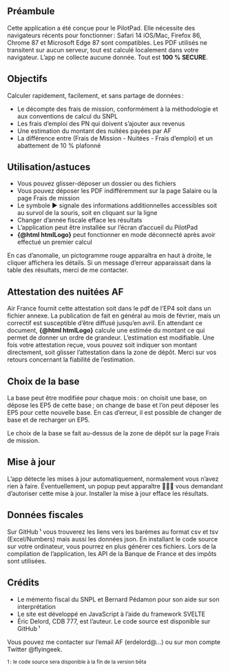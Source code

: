 <script>
    import Link from '../components/Link.svelte';
    import { htmlLogo } from '../components/utils';
</script>

## Préambule

Cette application a été conçue pour le PilotPad. Elle nécessite des navigateurs récents pour fonctionner&#8239;: Safari 14 iOS/Mac, Firefox 86, Chrome 87 et Microsoft Edge 87 sont compatibles.
Les PDF utilisés ne transitent sur aucun serveur, tout est calculé localement dans votre navigateur. L’app ne collecte aucune donnée. Tout est __100 % SECURE__.

## Objectifs

Calculer rapidement, facilement, et sans partage de données&#8239;:

- Le décompte des frais de mission, conformément à la méthodologie et aux conventions de calcul du SNPL
- Les frais d’emploi des PN qui doivent s’ajouter aux revenus
- Une estimation du montant des nuitées payées par AF
- La différence entre (Frais de Mission - Nuitées - Frais d’emploi) et un abattement de 10 % plafonné

## Utilisation/astuces

- Vous pouvez glisser-déposer un dossier ou des fichiers
- Vous pouvez déposer les PDF indifféremment sur la page Salaire ou la page Frais de mission
- Le symbole ▶ signale des informations additionnelles accessibles soit au survol de la souris, soit en cliquant sur la ligne
- Changer d’année fiscale efface les résultats
- L’application peut être installée sur l’écran d’accueil du PilotPad
- __{@html htmlLogo}__ peut fonctionner en mode déconnecté après avoir effectué un premier calcul

En cas d’anomalie, un pictogramme rouge apparaîtra en haut à droite, le cliquer affichera les détails. Si un message d’erreur apparaissait dans la table des résultats, merci de me contacter.

## Attestation des nuitées AF

Air France fournit cette attestation soit dans le pdf de l’EP4 soit dans un fichier annexe. La publication de fait en général au mois de février,
mais un correctif est susceptible d’être diffusé jusqu’en avril. En attendant ce document, __{@html htmlLogo}__ calcule une estimée du montant
ce qui permet de donner un ordre de grandeur. L’estimation est modifiable. Une fois votre attestation reçue, vous pouvez soit indiquer son
montant directement, soit glisser l’attestation dans la zone de dépôt. Merci sur vos retours concernant la fiabilité de l’estimation.

## Choix de la base

La base peut être modifiée pour chaque mois&#8239;: on choisit une base, on dépose les EP5 de cette base&#8239;;
on change de base et l’on peut déposer les EP5 pour cette nouvelle base. En cas d’erreur, il est possible de changer de base et de recharger un EP5.

Le choix de la base se fait au-dessus de la zone de dépôt sur la page Frais de mission.

## Mise à jour

L’app détecte les mises à jour automatiquement, normalement vous n’avez rien à faire. Éventuellement, un popup peut
apparaître 👨🏻‍✈️ vous demandant d’autoriser cette mise à jour. Installer la mise à jour efface les résultats.

## Données fiscales

Sur <Link href="https://github.com/flyingeek/flytax">GitHub</Link>&#8239;¹ vous trouverez les liens vers les barèmes au format csv et tsv (Excel/Numbers) mais aussi
les données json. En installant le code source sur votre ordinateur, vous pourrez en plus générer ces fichiers. Lors
de la compilation de l’application, les API de la Banque de France et des impôts sont utilisées.

## Crédits

- Le mémento fiscal du SNPL et Bernard Pédamon pour son aide sur son interprétation
- Le site est développé en JavaScript à l’aide du framework SVELTE
- Éric Delord, CDB 777, est l’auteur. Le code source est disponible sur <Link href="https://github.com/flyingeek/flytax">GitHub</Link>&#8239;¹

Vous pouvez me contacter sur l’email AF (erdelord@…) ou sur mon compte Twitter @flyingeek.

<small>1&#8239;: le code source sera disponible à la fin de la version bêta</small>
